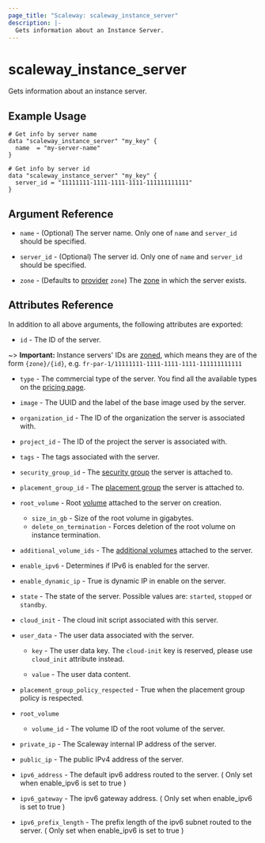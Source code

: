 ```yaml
---
page_title: "Scaleway: scaleway_instance_server"
description: |-
  Gets information about an Instance Server.
---
```


# scaleway_instance_server

Gets information about an instance server.

## Example Usage

```hcl
# Get info by server name
data "scaleway_instance_server" "my_key" {
  name  = "my-server-name"
}

# Get info by server id
data "scaleway_instance_server" "my_key" {
  server_id = "11111111-1111-1111-1111-111111111111"
}
```

## Argument Reference

- `name` - (Optional) The server name. Only one of `name` and `server_id` should be specified.

- `server_id` - (Optional) The server id. Only one of `name` and `server_id` should be specified.

- `zone` - (Defaults to [provider](../index.md#arguments-reference) `zone`) The [zone](../guides/regions_and_zones.md#zones) in which the server exists.

## Attributes Reference

In addition to all above arguments, the following attributes are exported:

- `id` - The ID of the server.

~> **Important:** Instance servers' IDs are [zoned](../guides/regions_and_zones.md#resource-ids), which means they are of the form `{zone}/{id}`, e.g. `fr-par-1/11111111-1111-1111-1111-111111111111`

- `type` - The commercial type of the server.
You find all the available types on the [pricing page](https://www.scaleway.com/en/pricing/).

- `image` - The UUID and the label of the base image used by the server.

- `organization_id` - The ID of the organization the server is associated with.

- `project_id` - The ID of the project the server is associated with.

- `tags` - The tags associated with the server.

- `security_group_id` - The [security group](https://developers.scaleway.com/en/products/instance/api/#security-groups-8d7f89) the server is attached to.

- `placement_group_id` - The [placement group](https://developers.scaleway.com/en/products/instance/api/#placement-groups-d8f653) the server is attached to.

- `root_volume` - Root [volume](https://developers.scaleway.com/en/products/instance/api/#volumes-7e8a39) attached to the server on creation.
    - `size_in_gb` - Size of the root volume in gigabytes.
    - `delete_on_termination` - Forces deletion of the root volume on instance termination.

- `additional_volume_ids` - The [additional volumes](https://developers.scaleway.com/en/products/instance/api/#volumes-7e8a39)
attached to the server.

- `enable_ipv6` - Determines if IPv6 is enabled for the server.

- `enable_dynamic_ip` - True is dynamic IP in enable on the server.

- `state` - The state of the server. Possible values are: `started`, `stopped` or `standby`.

- `cloud_init` - The cloud init script associated with this server.

- `user_data` - The user data associated with the server.

    - `key` - The user data key. The `cloud-init` key is reserved, please use `cloud_init` attribute instead.

    - `value` - The user data content.

- `placement_group_policy_respected` - True when the placement group policy is respected.

- `root_volume`
    - `volume_id` - The volume ID of the root volume of the server.

- `private_ip` - The Scaleway internal IP address of the server.

- `public_ip` - The public IPv4 address of the server.

- `ipv6_address` - The default ipv6 address routed to the server. ( Only set when enable_ipv6 is set to true )

- `ipv6_gateway` - The ipv6 gateway address. ( Only set when enable_ipv6 is set to true )

- `ipv6_prefix_length` - The prefix length of the ipv6 subnet routed to the server. ( Only set when enable_ipv6 is set to true )
